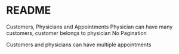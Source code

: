 # README

Customers, Physicians and Appointments
Physician can have many customers, customer belongs to physician
No Pagination

Customers and physicians can have multiple appointments
